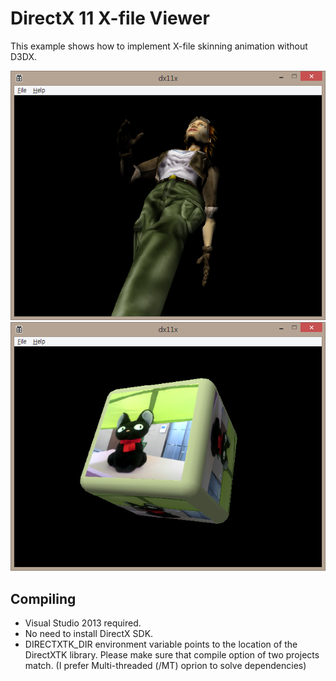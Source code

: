 # DirectX 11 X-file Viewer

This example shows how to implement X-file skinning animation without D3DX.

![tiny](tiny.png)
![jiji](jiji.png)

## Compiling

* Visual Studio 2013 required.
* No need to install DirectX SDK.
* DIRECTXTK_DIR environment variable points to the location of the DirectXTK library. Please make sure that compile option of two projects match. (I prefer Multi-threaded (/MT) oprion to solve dependencies)
